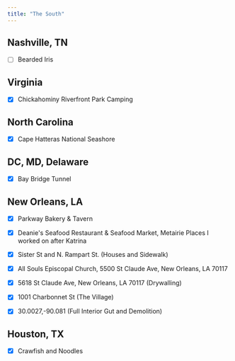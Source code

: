 ```yaml
---
title: "The South"
---
```


## Nashville, TN
- [ ] Bearded Iris

## Virginia
- [X] Chickahominy Riverfront Park Camping

## North Carolina
- [X] Cape Hatteras National Seashore

## DC, MD, Delaware
- [X] Bay Bridge Tunnel

## New Orleans, LA
- [X] Parkway Bakery & Tavern
- [X] Deanie's Seafood Restaurant & Seafood Market, Metairie
Places I worked on after Katrina
- [X] Sister St and N. Rampart St. (Houses and Sidewalk)
- [X] All Souls Episcopal Church, 5500 St Claude Ave, New Orleans, LA 70117
- [X] 5618 St Claude Ave, New Orleans, LA 70117 (Drywalling)
- [X] 1001 Charbonnet St (The Village)
- [X] 30.0027,-90.081 (Full Interior Gut and Demolition)


## Houston, TX
- [X] Crawfish and Noodles
